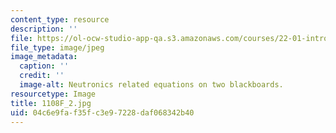 ```yaml
---
content_type: resource
description: ''
file: https://ol-ocw-studio-app-qa.s3.amazonaws.com/courses/22-01-introduction-to-nuclear-engineering-and-ionizing-radiation-fall-2016/04c6e9faf35fc3e97228daf068342b40_1108F_2.jpg
file_type: image/jpeg
image_metadata:
  caption: ''
  credit: ''
  image-alt: Neutronics related equations on two blackboards.
resourcetype: Image
title: 1108F_2.jpg
uid: 04c6e9fa-f35f-c3e9-7228-daf068342b40
---
```

